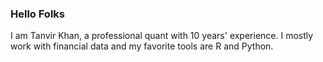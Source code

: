 ### Hello Folks
I am Tanvir Khan, a professional quant with 10 years' experience. I mostly work with financial data and my favorite tools are R and Python. 
<!--
**tanvird3/tanvird3** is a ✨ _special_ ✨ repository because its `README.md` (this file) appears on your GitHub profile.

🔭 I’m currently working on ... A lot of trivial things
🌱 I’m currently learning ... Child care
👯 I’m looking to collaborate on ... I like to work alone
🤔 I’m looking for help with ... Putting my daughter to sleep
💬 Ask me about ... Politics(?) / History
📫 How to reach me: ... You can't reach me, just kidding, mail me at tkhan1@isrt.ac.bd / tanvir.d3@gmail.com
😄 Pronouns: ... We are the all singing all dancing crap of the world
⚡ Fun fact: ... You are going to die someday
-->
